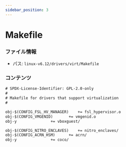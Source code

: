 ```yaml
---
sidebar_position: 3
---
```

# Makefile

### ファイル情報

- パス: `linux-v6.12/drivers/virt/Makefile`

### コンテンツ

```txt
# SPDX-License-Identifier: GPL-2.0-only
#
# Makefile for drivers that support virtualization
#

obj-$(CONFIG_FSL_HV_MANAGER)	+= fsl_hypervisor.o
obj-$(CONFIG_VMGENID)		+= vmgenid.o
obj-y				+= vboxguest/

obj-$(CONFIG_NITRO_ENCLAVES)	+= nitro_enclaves/
obj-$(CONFIG_ACRN_HSM)		+= acrn/
obj-y				+= coco/

```
